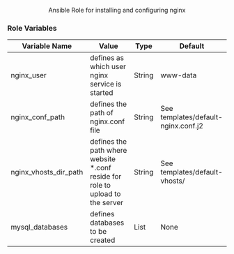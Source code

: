 <p align="center"> Ansible Role for installing and configuring nginx
    <br> 
</p>


### Role Variables

| Variable Name | Value | Type | Default |
| ------ | ------ | ------ | ------ |
| nginx_user | defines as which user nginx service is started | String | www-data |
| nginx_conf_path | defines the path of nginx.conf file | String | See templates/default-nginx.conf.j2 |
| nginx_vhosts_dir_path | defines the path where website *.conf reside for role to upload to the server| String | See templates/default-vhosts/ |
| mysql_databases | defines databases to be created | List | None |
